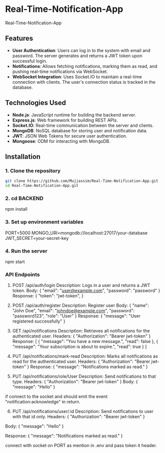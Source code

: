 # Real-Time-Notification-App
Real-Time-Notification-App


## Features

- **User Authentication**: Users can log in to the system with email and password. The server generates and returns a JWT token upon successful login.
- **Notifications**: Allows fetching notifications, marking them as read, and pushing real-time notifications via WebSocket.
- **WebSocket Integration**: Uses Socket.IO to maintain a real-time connection with clients. The user's connection status is tracked in the database.

## Technologies Used

- **Node.js**: JavaScript runtime for building the backend server.
- **Express.js**: Web framework for building REST APIs.
- **Socket.IO**: Real-time communication between the server and clients.
- **MongoDB**: NoSQL database for storing user and notification data.
- **JWT**: JSON Web Tokens for secure user authentication.
- **Mongoose**: ODM for interacting with MongoDB.

## Installation

### 1. Clone the repository

```bash
git clone https://github.com/Mujjassim/Real-Time-Notification-App.git
cd Real-Time-Notification-App.git
```
### 2. cd  BACKEND
npm install

### 3. Set up environment variables
PORT=5000
MONGO_URI=mongodb://localhost:27017/your-database
JWT_SECRET=your-secret-key

### 4. Run the server
npm start

### API Endpoints
1. POST /api/auth/login
Description: Logs in a user and returns a JWT token.
Body:
{
  "email": "user@example.com",
  "password": "password"
}
Response:
{
  "token": "jwt-token",
}

2. POST /api/auth/register
Description: Register user
Body:
{
  "name": "John Doe",
  "email": "johndoe@example.com",
  "password": "password123",
  "role": "User"
}
Response:
{
    "message": "User registered successfully"
}

3. GET /api/notifications
Description: Retrieves all notifications for the authenticated user.
Headers:
{
  "Authorization": "Bearer jwt-token"
}
Response:
[
  {
    "message": "You have a new message.",
    "read": false
  },
  {
    "message": "Your subscription is about to expire.",
    "read": true
  }
]

4. PUT /api/notifications/mark-read
Description: Marks all notifications as read for the authenticated user.
Headers:
{
  "Authorization": "Bearer jwt-token"
}
Response:
{
  "message": "Notifications marked as read."
}

5. PUT /api/notifications/role/User
Description: Send notifications to that type.
Headers:
{
  "Authorization": "Bearer jwt-token"
}
Body:
{
  "message": "Hello"
}

if connect to the socket and should emit the event 
"notification:acknowledge" in return.

6. PUT /api/notifications/user/:id
Description: Send notifications to user with that id only.
Headers:
{
  "Authorization": "Bearer jwt-token"
}

Body:
{
  "message": "Hello"
}

Response:
{
  "message": "Notifications marked as read."
}

connect with socket on PORT as mention in .env
and pass token it header.